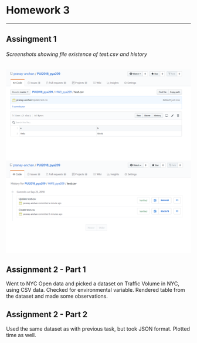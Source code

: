 # Homework 3

--------------------------------------------


## Assingment 1

###### Screenshots showing file existence of test.csv and history
![Alt text](file_existence.png)
![Alt text](history.png)

## Assignment 2 - Part 1

Went to NYC Open data and picked a dataset on Traffic Volume in NYC, using CSV data. Checked for environmental variable. Rendered table from the dataset and made some observations.

## Assignment 2 - Part 2

Used the same dataset as with previous task, but took JSON format. Plotted time as well.



